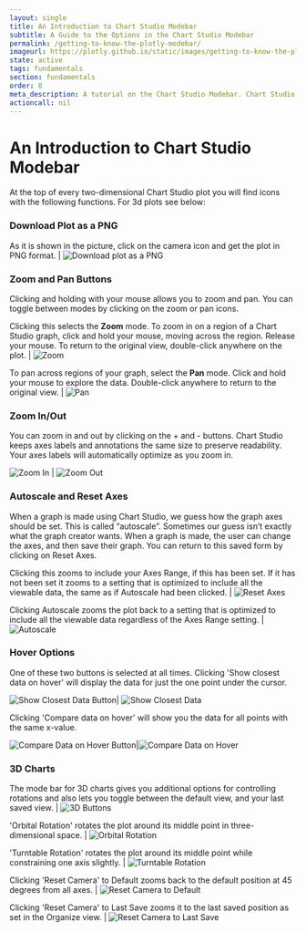 ```yaml
---
layout: single
title: An Introduction to Chart Studio Modebar
subtitle: A Guide to the Options in the Chart Studio Modebar
permalink: /getting-to-know-the-plotly-modebar/
imageurl: https://plotly.github.io/static/images/getting-to-know-the-plotly-modebar/icons-thumb.png
state: active
tags: fundamentals
section: fundamentals
order: 8
meta_description: A tutorial on the Chart Studio Modebar. Chart Studio is the easiest and fastest way to make and share graphs online.
actioncall: nil
---
```


# An Introduction to Chart Studio Modebar

At the top of every two-dimensional Chart Studio plot you will find icons with the following functions. For 3d plots see below:

### Download Plot as a PNG

As it is shown in the picture, click on the camera icon and get the plot in PNG format.  | ![Download plot as a PNG](/static/images/getting-to-know-the-plotly-modebar/download-plot-as-a-png.png)

### Zoom and Pan Buttons

Clicking and holding with your mouse allows you to zoom and pan. You can toggle between modes by clicking on the zoom or pan icons.

Clicking this selects the **Zoom** mode. To zoom in on a region of a Chart Studio graph, click and hold your mouse, moving across the region. Release your mouse. To return to the original view, double-click anywhere on the plot. | ![Zoom](/static/images/getting-to-know-the-plotly-modebar/zoom.png)

To pan across regions of your graph, select the **Pan** mode. Click and hold your mouse to explore the data. Double-click anywhere to return to the original view. | ![Pan](/static/images/getting-to-know-the-plotly-modebar/pan.png)

### Zoom In/Out

You can zoom in and out by clicking on the + and - buttons. Chart Studio keeps axes labels and annotations the same size to preserve readability. Your axes labels will automatically optimize as you zoom in.

![Zoom In](/static/images/getting-to-know-the-plotly-modebar/zoom-in.png)  | ![Zoom Out](/static/images/getting-to-know-the-plotly-modebar/zoom-out.png)

### Autoscale and Reset Axes

When a graph is made using Chart Studio, we guess how the graph axes should be set. This is called “autoscale”. Sometimes our guess isn’t exactly what the graph creator wants. When a graph is made, the user can change the axes, and then save their graph. You can return to this saved form by clicking on Reset Axes.

Clicking this zooms to include your Axes Range, if this has been set. If it has not been set it zooms to a setting that is optimized to include all the viewable data, the same as if Autoscale had been clicked.  | ![Reset Axes](/static/images/getting-to-know-the-plotly-modebar/reset-axes.png)

Clicking Autoscale zooms the plot back to a setting that is optimized to include all the viewable data regardless of the Axes Range setting. | ![Autoscale](/static/images/getting-to-know-the-plotly-modebar/autoscale.png)

### Hover Options

One of these two buttons is selected at all times. Clicking 'Show closest data on hover' will display the data for just the one point under the cursor.

![Show Closest Data Button](/static/images/getting-to-know-the-plotly-modebar/show-closest-data-button.png)| ![Show Closest Data](/static/images/getting-to-know-the-plotly-modebar/show-closest-data.png)

Clicking 'Compare data on hover' will show you the data for all points with the same x-value.

![Compare Data on Hover Button](/static/images/getting-to-know-the-plotly-modebar/compare-data-on-hover-button.png)|![Compare Data on Hover](/static/images/getting-to-know-the-plotly-modebar/compare-data-on-hover.png)

### 3D Charts

The mode bar for 3D charts gives you additional options for controlling rotations and also lets you toggle between the default view, and your last saved view. | ![3D Buttons](/static/images/getting-to-know-the-plotly-modebar/3d-buttons.png)

'Orbital Rotation' rotates the plot around its middle point in three-dimensional space. | ![Orbital Rotation](/static/images/getting-to-know-the-plotly-modebar/orbital-rotation.png)

'Turntable Rotation' rotates the plot around its middle point while constraining one axis slightly. | ![Turntable Rotation](/static/images/getting-to-know-the-plotly-modebar/turntable-rotation.png)

Clicking 'Reset Camera' to Default zooms back to the default position at 45 degrees from all axes. | ![Reset Camera to Default](/static/images/getting-to-know-the-plotly-modebar/reset-camera-default.png)

Clicking 'Reset Camera' to Last Save zooms it to the last saved position as set in the Organize view. | ![Reset Camera to Last Save](/static/images/getting-to-know-the-plotly-modebar/reset-camera-last-save.png)
